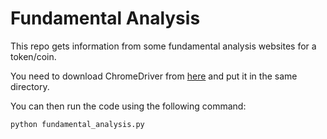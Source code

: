 # Fundamental Analysis

This repo gets information from some fundamental analysis websites for a token/coin.

You need to download ChromeDriver from [here](https://chromedriver.chromium.org/downloads) and put it in the same directory.

You can then run the code using the following command:

```
python fundamental_analysis.py
```
